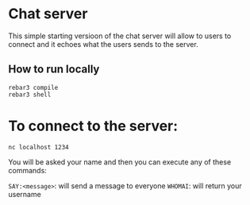 # Chat server

This simple starting versioon of the chat server will allow to users to connect and it echoes what the users sends to the server.

## How to run locally

```
rebar3 compile
rebar3 shell
```

# To connect to the server:

```
nc localhost 1234
```
You will be asked your name and then you can execute any of these commands:

`SAY:<message>`: will send a message to everyone
`WHOMAI`: will return your username
